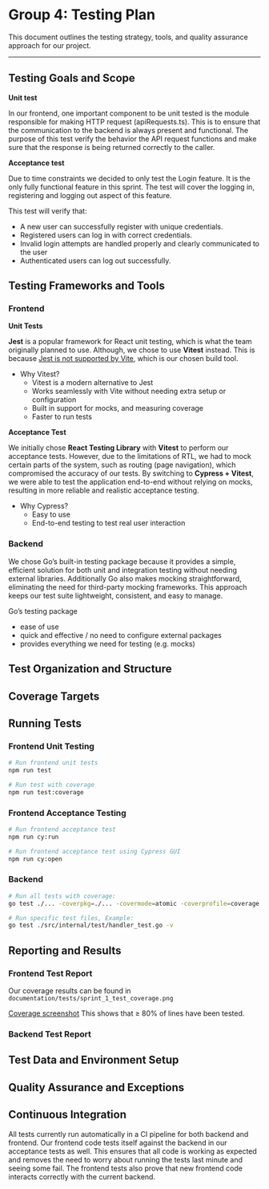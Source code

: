 # Group 4: Testing Plan

This document outlines the testing strategy, tools, and quality assurance approach for our project.  

---

## Testing Goals and Scope  
**Unit test**

In our frontend, one important component to be unit tested is the module responsible for making HTTP request (apiRequests.ts). This is to ensure that the communication to the backend is always present and functional. The purpose of this test verify the behavior the API request functions and make sure that the response is being returned correctly to the caller.

**Acceptance test**

Due to time constraints we decided to only test the Login feature. It is the only fully functional feature in this sprint. The test will cover the logging in, registering and logging out aspect of this feature.

This test will verify that:

- A new user can successfully register with unique credentials.
- Registered users can log in with correct credentials.
- Invalid login attempts are handled properly and clearly communicated to the user
- Authenticated users can log out successfully.

## Testing Frameworks and Tools  
### Frontend

**Unit Tests**

**Jest** is a popular framework for React unit testing, which is what the team originally planned to use. Although, we chose to use **Vitest** instead. This is because [Jest is not supported by Vite](https://jestjs.io/docs/getting-started), which is our chosen build tool. 

- Why Vitest?
    - Vitest is a modern alternative to Jest
    - Works seamlessly with Vite without needing extra setup or configuration
    - Built in support for mocks, and measuring coverage
    - Faster to run tests

**Acceptance Test**

We initially chose **React Testing Library** with **Vitest** to perform our acceptance tests. However, due to the limitations of RTL, we had to mock certain parts of the system, such as routing (page navigation), which compromised the accuracy of our tests. By switching to **Cypress + Vitest**, we were able to test the application end-to-end without relying on mocks, resulting in more reliable and realistic acceptance testing.

- Why Cypress?
    - Easy to use
    - End-to-end testing to test real user interaction

### Backend

We chose Go’s built-in testing package because it provides a simple, efficient solution for both unit and integration testing without needing external libraries. Additionally Go also makes mocking straightforward, eliminating the need for third-party mocking frameworks. This approach keeps our test suite lightweight, consistent, and easy to manage.

Go’s testing package

- ease of use
- quick and effective / no need to configure external packages
- provides everything we need for testing (e.g. mocks)


## Test Organization and Structure  



## Coverage Targets  



## Running Tests  
### Frontend Unit Testing

```bash
# Run frontend unit tests
npm run test

# Run test with coverage
npm run test:coverage
```

### Frontend Acceptance Testing

```bash
# Run frontend acceptance test
npm run cy:run

# Run frontend acceptance test using Cypress GUI
npm run cy:open
```

### Backend
```bash
# Run all tests with coverage:
go test ./... -coverpkg=./... -covermode=atomic -coverprofile=coverage.out

# Run specific test files, Example:
go test ./src/internal/test/handler_test.go -v
```

## Reporting and Results  
### Frontend Test Report
Our coverage results can be found in `documentation/tests/sprint_1_test_coverage.png`

[Coverage screenshot](https://github.com/Onyelechie/WorkoutPal-Frontend/blob/main/documentation/tests/sprint_1_test_coverage.png)
This shows that ≥ 80% of lines have been tested.

### Backend Test Report



## Test Data and Environment Setup  



## Quality Assurance and Exceptions  



## Continuous Integration
All tests currently run automatically in a CI pipeline for both backend and frontend. Our frontend code tests itself against the backend in our acceptance tests as well. This ensures that all code is working as expected and removes the need to worry about running the tests last minute and seeing some fail. The frontend tests also prove that new frontend code interacts correctly with the current backend.



